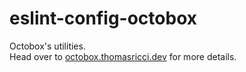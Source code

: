 # eslint-config-octobox
Octobox's utilities.\
Head over to [octobox.thomasricci.dev](https://octobox.thomasricci.dev) for more details.
